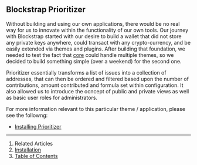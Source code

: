 ## Blockstrap Prioritizer

Without building and using our own applications, there would be no real way for us to innovate within the functionality of our own tools. Our journey with Blockstrap started with our desire to build a wallet that did not store any private keys anywhere, could transact with any crypto-currency, and be easily extended via themes and plugins. After building that foundation, we needed to test the fact that [core](../../framework/core/) could handle multiple themes, so we decided to build something simple (over a weekend) for the second one.

Prioritizer essentially transforms a list of issues into a collection of addresses, that can then be ordered and filtered based upon the number of contributions, amount contributed and formula set within configuration. It also allowed us to introduce the ocncept of public and private views as well as basic user roles for administrators.

For more information relevant to this particular theme / application, please see the followng:

* [Installing Prioritizer](installation/)

---

1. Related Articles
2. [Installation](installation/)
3. [Table of Contents](../../)
